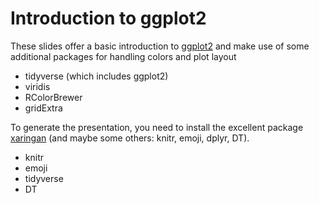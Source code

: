 # Introduction to ggplot2

These slides offer a basic introduction to [ggplot2](https://ggplot2.tidyverse.org/)
and make use of some additional packages for handling colors and plot layout

* tidyverse (which includes ggplot2)
* viridis
* RColorBrewer
* gridExtra


To generate the presentation, you need to install the excellent package [xaringan](https://github.com/yihui/xaringan)
(and maybe some others: knitr, emoji, dplyr, DT).

* knitr
* emoji
* tidyverse
* DT
